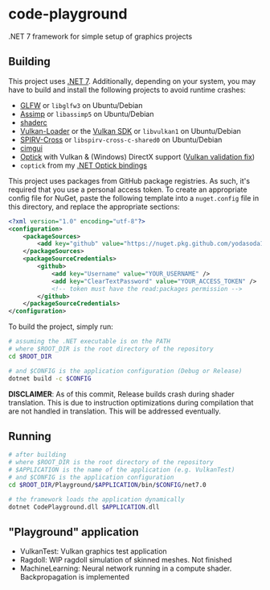 # code-playground

.NET 7 framework for simple setup of graphics projects

## Building

This project uses [.NET 7](https://dotnet.microsoft.com/en-us/download/dotnet/7.0). Additionally, depending on your system, you may have to build and install the following projects to avoid runtime crashes:
- [GLFW](https://github.com/glfw/glfw) or `libglfw3` on Ubuntu/Debian
- [Assimp](https://github.com/assimp/assimp) or `libassimp5` on Ubuntu/Debian
- [shaderc](https://github.com/google/shaderc)
- [Vulkan-Loader](https://github.com/KhronosGroup/Vulkan-Loader) or the [Vulkan SDK](https://vulkan.lunarg.com/) or `libvulkan1` on Ubuntu/Debian
- [SPIRV-Cross](https://github.com/KhronosGroup/SPIRV-Cross) or `libspirv-cross-c-shared0` on Ubuntu/Debian
- [cimgui](https://github.com/cimgui/cimgui)
- [Optick](https://github.com/bombomby/optick) with Vulkan & (Windows) DirectX support ([Vulkan validation fix](https://github.com/qbojj/optick/tree/fix-vulkan))
- `coptick` from my [.NET Optick bindings](https://github.com/yodasoda1219/Optick.NET)

This project uses packages from GitHub package registries. As such, it's required that you use a personal access token. To create an appropriate config file for NuGet, paste the following template into a `nuget.config` file in this directory, and replace the appropriate sections:
```xml
<?xml version="1.0" encoding="utf-8"?>
<configuration>
    <packageSources>
        <add key="github" value="https://nuget.pkg.github.com/yodasoda1219/index.json" />
    </packageSources>
    <packageSourceCredentials>
        <github>
            <add key="Username" value="YOUR_USERNAME" />
            <add key="ClearTextPassword" value="YOUR_ACCESS_TOKEN" />
            <!-- token must have the read:packages permission -->
        </github>
    </packageSourceCredentials>
</configuration>
```

To build the project, simply run:
```bash
# assuming the .NET executable is on the PATH
# where $ROOT_DIR is the root directory of the repository
cd $ROOT_DIR

# and $CONFIG is the application configuration (Debug or Release)
dotnet build -c $CONFIG
```

**DISCLAIMER**: As of this commit, Release builds crash during shader translation. This is due to instruction optimizations during compilation that are not handled in translation. This will be addressed eventually.

## Running

```bash
# after building
# where $ROOT_DIR is the root directory of the repository
# $APPLICATION is the name of the application (e.g. VulkanTest)
# and $CONFIG is the application configuration
cd $ROOT_DIR/Playground/$APPLICATION/bin/$CONFIG/net7.0

# the framework loads the application dynamically
dotnet CodePlayground.dll $APPLICATION.dll
```

## "Playground" application

- VulkanTest: Vulkan graphics test application
- Ragdoll: WIP ragdoll simulation of skinned meshes. Not finished
- MachineLearning: Neural network running in a compute shader. Backpropagation is implemented
